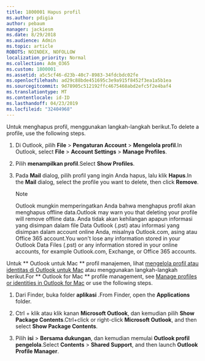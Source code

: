 ```yaml
---
title: 1800001 Hapus profil
ms.author: pdigia
author: pebaum
manager: jackiesm
ms.date: 8/29/2018
ms.audience: Admin
ms.topic: article
ROBOTS: NOINDEX, NOFOLLOW
localization_priority: Normal
ms.collection: Adm_O365
ms.custom: 1800001
ms.assetid: a5c5cf46-d23b-40c7-8983-34fdcbdc02fe
ms.openlocfilehash: ad29c88bde451695c3e9a915f8452f3ea1a5b1ea
ms.sourcegitcommit: 9d78905c512192ffc4675468abd2efc5f2e4baf4
ms.translationtype: MT
ms.contentlocale: id-ID
ms.lasthandoff: 04/23/2019
ms.locfileid: "32404968"
---
```

<span data-ttu-id="09c62-102">Untuk menghapus profil, menggunakan langkah-langkah berikut.</span><span class="sxs-lookup"><span data-stu-id="09c62-102">To delete a profile, use the following steps.</span></span>
  
1. <span data-ttu-id="09c62-103">Di Outlook, pilih **File** \> **Pengaturan Account** \> **Mengelola profil**.</span><span class="sxs-lookup"><span data-stu-id="09c62-103">In Outlook, select **File** \> **Account Settings** \> **Manage Profiles**.</span></span>
    
2. <span data-ttu-id="09c62-104">Pilih **menampilkan profil**.</span><span class="sxs-lookup"><span data-stu-id="09c62-104">Select **Show Profiles**.</span></span>
    
3. <span data-ttu-id="09c62-105">Pada **Mail** dialog, pilih profil yang ingin Anda hapus, lalu klik **Hapus**.</span><span class="sxs-lookup"><span data-stu-id="09c62-105">In the **Mail** dialog, select the profile you want to delete, then click **Remove**.</span></span>
    
    > [!NOTE]
    > <span data-ttu-id="09c62-106">Outlook mungkin memperingatkan Anda bahwa menghapus profil akan menghapus offline data.</span><span class="sxs-lookup"><span data-stu-id="09c62-106">Outlook may warn you that deleting your profile will remove offline data.</span></span> <span data-ttu-id="09c62-107">Anda tidak akan kehilangan apapun informasi yang disimpan dalam file Data Outlook (.pst) atau informasi yang disimpan dalam account online Anda, misalnya Outlook.com, asing atau Office 365 account.</span><span class="sxs-lookup"><span data-stu-id="09c62-107">You won't lose any information stored in your Outlook Data Files (.pst) or any information stored in your online accounts, for example Outlook.com, Exchange, or Office 365 accounts.</span></span> 
  
<span data-ttu-id="09c62-108">Untuk \*\* Outlook untuk Mac \*\* profil manajemen, lihat [mengelola profil atau identitas di Outlook untuk Mac](https://support.office.com/article/fed2a955-74df-4a24-bef6-78a426958c4c.aspx) atau menggunakan langkah-langkah berikut.</span><span class="sxs-lookup"><span data-stu-id="09c62-108">For \*\* Outlook for Mac \*\* profile management, see [Manage profiles or identities in Outlook for Mac](https://support.office.com/article/fed2a955-74df-4a24-bef6-78a426958c4c.aspx) or use the following steps.</span></span> 
  
1. <span data-ttu-id="09c62-109">Dari Finder, buka folder **aplikasi** .</span><span class="sxs-lookup"><span data-stu-id="09c62-109">From Finder, open the **Applications** folder.</span></span> 
    
2. <span data-ttu-id="09c62-110">Ctrl + klik atau klik kanan **Microsoft Outlook**, dan kemudian pilih **Show Package Contents**.</span><span class="sxs-lookup"><span data-stu-id="09c62-110">Ctrl+click or right-click **Microsoft Outlook**, and then select **Show Package Contents**.</span></span>
    
3. <span data-ttu-id="09c62-111">Pilih **isi** \> **Bersama dukungan**, dan kemudian memulai **Outlook profil pengelola**.</span><span class="sxs-lookup"><span data-stu-id="09c62-111">Select **Contents** \> **Shared Support**, and then launch **Outlook Profile Manager**.</span></span>
    


